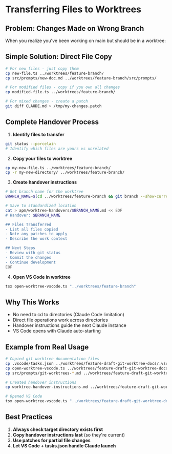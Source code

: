 # Transferring Files to Worktrees

## Problem: Changes Made on Wrong Branch

When you realize you've been working on main but should be in a worktree:

## Simple Solution: Direct File Copy

```bash
# For new files - just copy them
cp new-file.ts ../worktrees/feature-branch/
cp src/prompts/new-doc.md ../worktrees/feature-branch/src/prompts/

# For modified files - copy if you own all changes
cp modified-file.ts ../worktrees/feature-branch/

# For mixed changes - create a patch
git diff CLAUDE.md > /tmp/my-changes.patch
```

## Complete Handover Process

1. **Identify files to transfer**
```bash
git status --porcelain
# Identify which files are yours vs unrelated
```

2. **Copy your files to worktree**
```bash
cp my-new-file.ts ../worktrees/feature-branch/
cp -r my-new-directory/ ../worktrees/feature-branch/
```

3. **Create handover instructions**
```bash
# Get branch name for the worktree
BRANCH_NAME=$(cd ../worktrees/feature-branch && git branch --show-current)

# Save to standardized location
cat > apm/worktree-handovers/$BRANCH_NAME.md << EOF
# Handover: $BRANCH_NAME

## Files Transferred
- List all files copied
- Note any patches to apply
- Describe the work context

## Next Steps
- Review with git status
- Commit the changes
- Continue development
EOF
```

4. **Open VS Code in worktree**
```bash
tsx open-worktree-vscode.ts "../worktrees/feature-branch"
```

## Why This Works

- No need to cd to directories (Claude Code limitation)
- Direct file operations work across directories
- Handover instructions guide the next Claude instance
- VS Code opens with Claude auto-starting

## Example from Real Usage

```bash
# Copied git worktree documentation files
cp .vscode/tasks.json ../worktrees/feature-draft-git-worktree-docs/.vscode/
cp open-worktree-vscode.ts ../worktrees/feature-draft-git-worktree-docs/
cp src/prompts/git-worktrees-*.md ../worktrees/feature-draft-git-worktree-docs/src/prompts/

# Created handover instructions
cp worktree-handover-instructions.md ../worktrees/feature-draft-git-worktree-docs/

# Opened VS Code
tsx open-worktree-vscode.ts "../worktrees/feature-draft-git-worktree-docs"
```

## Best Practices

1. **Always check target directory exists first**
2. **Copy handover instructions last** (so they're current)
3. **Use patches for partial file changes**
4. **Let VS Code + tasks.json handle Claude launch**